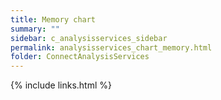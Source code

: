 ```yaml
---
title: Memory chart
summary: ""
sidebar: c_analysisservices_sidebar
permalink: analysisservices_chart_memory.html
folder: ConnectAnalysisServices
---
```





{% include links.html %}
